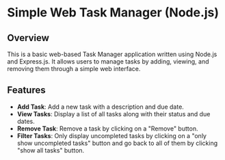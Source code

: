 # Simple Web Task Manager (Node.js)

## Overview

This is a basic web-based Task Manager application written using Node.js and Express.js. It allows users to manage tasks by adding, viewing, and removing them through a simple web interface.

## Features

- **Add Task**: Add a new task with a description and due date.
- **View Tasks**: Display a list of all tasks along with their status and due dates.
- **Remove Task**: Remove a task by clicking on a "Remove" button.
- **Filter Tasks**: Only display uncompleted tasks by clicking on a "only show uncompleted tasks" button and go back to all of them by clicking "show all tasks" button.

